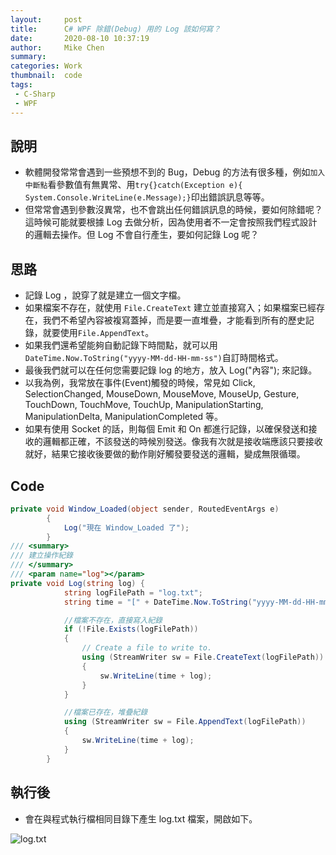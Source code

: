 ```yaml
---
layout:     post
title:      C# WPF 除錯(Debug) 用的 Log 該如何寫？
date:       2020-08-10 10:37:19
author:     Mike Chen
summary:    
categories: Work
thumbnail:  code
tags:
 - C-Sharp
 - WPF
---
```



## 說明
* 軟體開發常常會遇到一些預想不到的 Bug，Debug 的方法有很多種，例如`加入中斷點`看參數值有無異常、用`try{}catch(Exception e){ System.Console.WriteLine(e.Message);}`印出錯誤訊息等等。
* 但常常會遇到參數沒異常，也不會跳出任何錯誤訊息的時候，要如何除錯呢？這時候可能就要根據 Log 去做分析，因為使用者不一定會按照我們程式設計的邏輯去操作。但 Log 不會自行產生，要如何記錄 Log 呢？

## 思路
* 記錄 Log ，說穿了就是建立一個文字檔。
* 如果檔案不存在，就使用 `File.CreateText` 建立並直接寫入；如果檔案已經存在，我們不希望內容被複寫蓋掉，而是要一直堆疊，才能看到所有的歷史記錄，就要使用`File.AppendText`。
* 如果我們還希望能夠自動記錄下時間點，就可以用 `DateTime.Now.ToString("yyyy-MM-dd-HH-mm-ss")`自訂時間格式。
* 最後我們就可以在任何您需要記錄 log 的地方，放入 Log("內容"); 來記錄。
* 以我為例，我常放在事件(Event)觸發的時候，常見如 Click, SelectionChanged, MouseDown, MouseMove, MouseUp, Gesture, TouchDown, TouchMove, TouchUp, ManipulationStarting, ManipulationDelta, ManipulationCompleted 等。
* 如果有使用 Socket 的話，則每個 Emit 和 On 都進行記錄，以確保發送和接收的邏輯都正確，不該發送的時候別發送。像我有次就是接收端應該只要接收就好，結果它接收後要做的動作剛好觸發要發送的邏輯，變成無限循環。

## Code
```csharp
private void Window_Loaded(object sender, RoutedEventArgs e)
        {
            Log("現在 Window_Loaded 了");
        }
/// <summary>
/// 建立操作紀錄
/// </summary>
/// <param name="log"></param>
private void Log(string log) {
            string logFilePath = "log.txt";
            string time = "[" + DateTime.Now.ToString("yyyy-MM-dd-HH-mm-ss") + "]";

            //檔案不存在，直接寫入紀錄
            if (!File.Exists(logFilePath))
            {
                // Create a file to write to.
                using (StreamWriter sw = File.CreateText(logFilePath))
                {
                    sw.WriteLine(time + log);
                }
            }

            //檔案已存在，堆疊紀錄
            using (StreamWriter sw = File.AppendText(logFilePath))
            {
                sw.WriteLine(time + log);
            }
        }
```

## 執行後
* 會在與程式執行檔相同目錄下產生 log.txt 檔案，開啟如下。

![log.txt](https://i.imgur.com/7SxWx5W.png)
